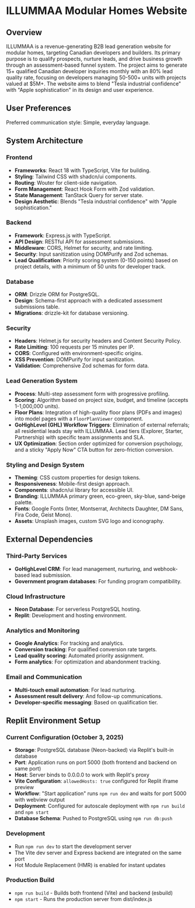 # ILLUMMAA Modular Homes Website

## Overview
ILLUMMAA is a revenue-generating B2B lead generation website for modular homes, targeting Canadian developers and builders. Its primary purpose is to qualify prospects, nurture leads, and drive business growth through an assessment-based funnel system. The project aims to generate 15+ qualified Canadian developer inquiries monthly with an 80% lead quality rate, focusing on developers managing 50-500+ units with projects valued at $5M+. The website aims to blend "Tesla industrial confidence" with "Apple sophistication" in its design and user experience.

## User Preferences
Preferred communication style: Simple, everyday language.

## System Architecture

### Frontend
- **Frameworks**: React 18 with TypeScript, Vite for building.
- **Styling**: Tailwind CSS with shadcn/ui components.
- **Routing**: Wouter for client-side navigation.
- **Form Management**: React Hook Form with Zod validation.
- **State Management**: TanStack Query for server state.
- **Design Aesthetic**: Blends "Tesla industrial confidence" with "Apple sophistication."

### Backend
- **Framework**: Express.js with TypeScript.
- **API Design**: RESTful API for assessment submissions.
- **Middleware**: CORS, Helmet for security, and rate limiting.
- **Security**: Input sanitization using DOMPurify and Zod schemas.
- **Lead Qualification**: Priority scoring system (0-150 points) based on project details, with a minimum of 50 units for developer track.

### Database
- **ORM**: Drizzle ORM for PostgreSQL.
- **Design**: Schema-first approach with a dedicated assessment submissions table.
- **Migrations**: drizzle-kit for database versioning.

### Security
- **Headers**: Helmet.js for security headers and Content Security Policy.
- **Rate Limiting**: 100 requests per 15 minutes per IP.
- **CORS**: Configured with environment-specific origins.
- **XSS Prevention**: DOMPurify for input sanitization.
- **Validation**: Comprehensive Zod schemas for form data.

### Lead Generation System
- **Process**: Multi-step assessment form with progressive profiling.
- **Scoring**: Algorithm based on project size, budget, and timeline (accepts 1-1,000,000 units).
- **Floor Plans**: Integration of high-quality floor plans (PDFs and images) into model pages with a `FloorPlanViewer` component.
- **GoHighLevel (GHL) Workflow Triggers**: Elimination of external referrals; all residential leads stay with ILLUMMAA. Lead tiers (Explorer, Starter, Partnership) with specific team assignments and SLA.
- **UX Optimization**: Section order optimized for conversion psychology, and a sticky "Apply Now" CTA button for zero-friction conversion.

### Styling and Design System
- **Theming**: CSS custom properties for design tokens.
- **Responsiveness**: Mobile-first design approach.
- **Components**: shadcn/ui library for accessible UI.
- **Branding**: ILLUMMAA primary green, eco-green, sky-blue, sand-beige palette.
- **Fonts**: Google Fonts (Inter, Montserrat, Architects Daughter, DM Sans, Fira Code, Geist Mono).
- **Assets**: Unsplash images, custom SVG logo and iconography.

## External Dependencies

### Third-Party Services
- **GoHighLevel CRM**: For lead management, nurturing, and webhook-based lead submission.
- **Government program databases**: For funding program compatibility.

### Cloud Infrastructure
- **Neon Database**: For serverless PostgreSQL hosting.
- **Replit**: Development and hosting environment.

### Analytics and Monitoring
- **Google Analytics**: For tracking and analytics.
- **Conversion tracking**: For qualified conversion rate targets.
- **Lead quality scoring**: Automated priority assignment.
- **Form analytics**: For optimization and abandonment tracking.

### Email and Communication
- **Multi-touch email automation**: For lead nurturing.
- **Assessment result delivery**: And follow-up communications.
- **Developer-specific messaging**: Based on qualification tier.

## Replit Environment Setup

### Current Configuration (October 3, 2025)
- **Storage**: PostgreSQL database (Neon-backed) via Replit's built-in database
- **Port**: Application runs on port 5000 (both frontend and backend on same port)
- **Host**: Server binds to 0.0.0.0 to work with Replit's proxy
- **Vite Configuration**: `allowedHosts: true` configured for Replit iframe preview
- **Workflow**: "Start application" runs `npm run dev` and waits for port 5000 with webview output
- **Deployment**: Configured for autoscale deployment with `npm run build` and `npm start`
- **Database Schema**: Pushed to PostgreSQL using `npm run db:push`

### Development
- Run `npm run dev` to start the development server
- The Vite dev server and Express backend are integrated on the same port
- Hot Module Replacement (HMR) is enabled for instant updates

### Production Build
- `npm run build` - Builds both frontend (Vite) and backend (esbuild)
- `npm start` - Runs the production server from dist/index.js